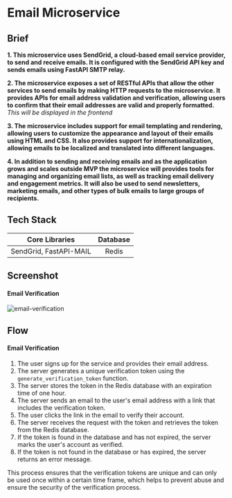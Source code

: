 # Email Microservice

## Brief

**1. This microservice uses SendGrid, a cloud-based email service provider, to send and receive emails. It is configured with the SendGrid API key and sends emails using FastAPI SMTP relay.**

**2. The microservice exposes a set of RESTful APIs that allow the other services to send emails by making HTTP requests to the microservice. It provides APIs for email address validation and verification, allowing users to confirm that their email addresses are valid and properly formatted.**
_This will be displayed in the frontend_

**3. The microservice includes support for email templating and rendering, allowing users to customize the appearance and layout of their emails using HTML and CSS. It also provides support for internationalization, allowing emails to be localized and translated into different languages.**

**4. In addition to sending and receiving emails and as the application grows and scales outside MVP the microservice will provides tools for managing and organizing email lists, as well as tracking email delivery and engagement metrics. It will also be used to send newsletters, marketing emails, and other types of bulk emails to large groups of recipients.**

## Tech Stack

| Core Libraries         | Database |
| ---------------------- | :------: |
| SendGrid, FastAPI-MAIL |  Redis   |

## Screenshot

#### Email Verification

<img src="https://i.ibb.co/k4CW0Gj/emai-verification.png" alt="email-verification" border="0">

## Flow

#### Email Verification

1.  The user signs up for the service and provides their email address.
2.  The server generates a unique verification token using the `generate_verification_token` function.
3.  The server stores the token in the Redis database with an expiration time of one hour.
4.  The server sends an email to the user's email address with a link that includes the verification token.
5.  The user clicks the link in the email to verify their account.
6.  The server receives the request with the token and retrieves the token from the Redis database.
7.  If the token is found in the database and has not expired, the server marks the user's account as verified.
8.  If the token is not found in the database or has expired, the server returns an error message.

This process ensures that the verification tokens are unique and can only be used once within a certain time frame, which helps to prevent abuse and ensure the security of the verification process.
